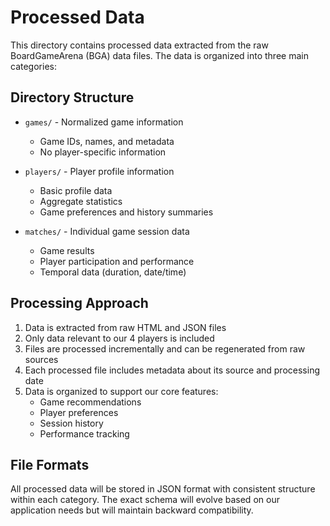 # Processed Data

This directory contains processed data extracted from the raw BoardGameArena (BGA) data files. The data is organized into three main categories:

## Directory Structure

- `games/` - Normalized game information
  - Game IDs, names, and metadata
  - No player-specific information
  
- `players/` - Player profile information
  - Basic profile data
  - Aggregate statistics
  - Game preferences and history summaries
  
- `matches/` - Individual game session data
  - Game results
  - Player participation and performance
  - Temporal data (duration, date/time)

## Processing Approach

1. Data is extracted from raw HTML and JSON files
2. Only data relevant to our 4 players is included
3. Files are processed incrementally and can be regenerated from raw sources
4. Each processed file includes metadata about its source and processing date
5. Data is organized to support our core features:
   - Game recommendations
   - Player preferences
   - Session history
   - Performance tracking

## File Formats

All processed data will be stored in JSON format with consistent structure within each category. The exact schema will evolve based on our application needs but will maintain backward compatibility. 